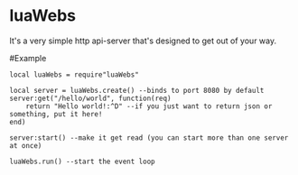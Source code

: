 # luaWebs

It's a very simple http api-server that's designed to get out of your way.

#Example

```
local luaWebs = require"luaWebs"

local server = luaWebs.create() --binds to port 8080 by default
server:get("/hello/world", function(req)
	return "Hello world!:^D" --if you just want to return json or something, put it here!
end)

server:start() --make it get read (you can start more than one server at once)

luaWebs.run() --start the event loop

```
